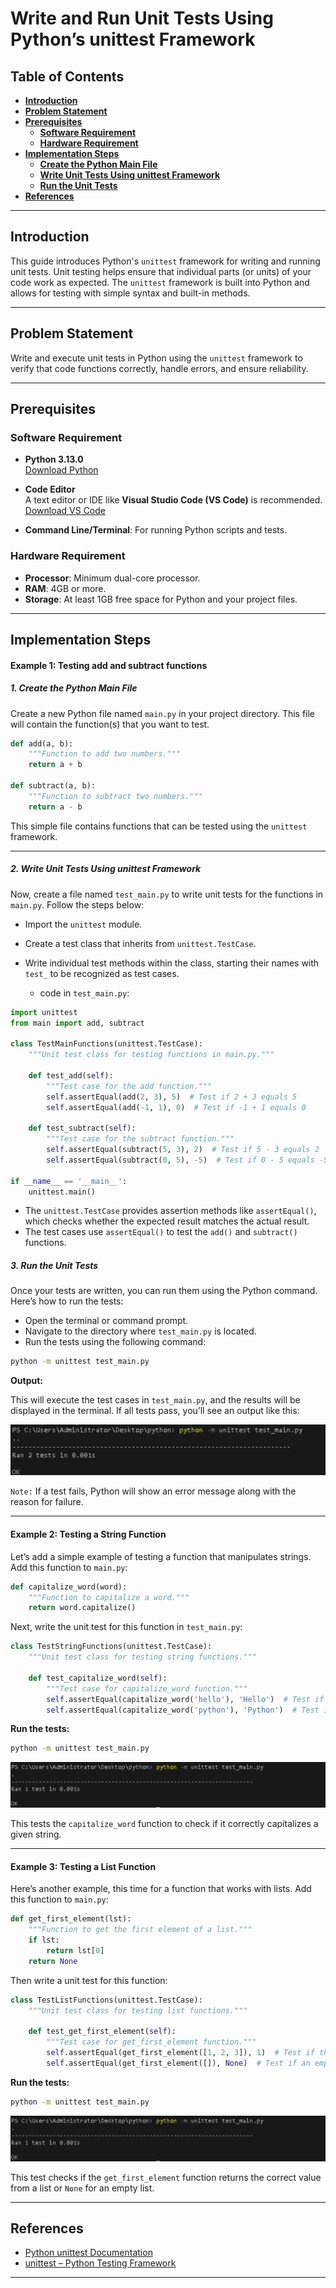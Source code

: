 # **Write and Run Unit Tests Using Python’s unittest Framework**

## **Table of Contents**

- [**Introduction**](#Introduction)  
- [**Problem Statement**](#problem-statement)  
- [**Prerequisites**](#Prerequisites)
  - [**Software Requirement**](#software-requirement)  
  - [**Hardware Requirement**](#hardware-requirement) 
- [**Implementation Steps**](#implementation-steps)  
   - [**Create the Python Main File**](#create-the-python-main-file)  
   - [**Write Unit Tests Using unittest Framework**](#write-unit-tests-using-unittest-framework)
   - [**Run the Unit Tests**](#run-the-unit-tests)  
- [**References**](#references)  

---

## **Introduction**

This guide introduces Python's `unittest` framework for writing and running unit tests. Unit testing helps ensure that individual parts (or units) of your code work as expected. The `unittest` framework is built into Python and allows for testing with simple syntax and built-in methods.

---

## **Problem Statement**

Write and execute unit tests in Python using the `unittest` framework to verify that code functions correctly, handle errors, and ensure reliability.

---

## **Prerequisites**

### **Software Requirement**

- **Python 3.13.0**  
   [Download Python](https://www.python.org/downloads/)

- **Code Editor**  
   A text editor or IDE like **Visual Studio Code (VS Code)** is recommended.  
   [Download VS Code](https://code.visualstudio.com/Download)

- **Command Line/Terminal**: For running Python scripts and tests.

### **Hardware Requirement**

- **Processor**: Minimum dual-core processor.
- **RAM**: 4GB or more.
- **Storage**: At least 1GB free space for Python and your project files.

---

## **Implementation Steps**

   
#### **Example 1: Testing add and subtract functions**

##### 1. Create the Python Main File

  Create a new Python file named `main.py` in your project directory. This file will contain the function(s) that you want to test.

```python
def add(a, b):
    """Function to add two numbers."""
    return a + b

def subtract(a, b):
    """Function to subtract two numbers."""
    return a - b
```

This simple file contains functions that can be tested using the `unittest` framework.

---

##### 2. Write Unit Tests Using unittest Framework

Now, create a file named `test_main.py` to write unit tests for the functions in `main.py`. Follow the steps below:

- Import the `unittest` module.
- Create a test class that inherits from `unittest.TestCase`.
- Write individual test methods within the class, starting their names with `test_` to be recognized as test cases.

  - code in `test_main.py`:

```python
import unittest
from main import add, subtract

class TestMainFunctions(unittest.TestCase):
    """Unit test class for testing functions in main.py."""

    def test_add(self):
        """Test case for the add function."""
        self.assertEqual(add(2, 3), 5)  # Test if 2 + 3 equals 5
        self.assertEqual(add(-1, 1), 0)  # Test if -1 + 1 equals 0

    def test_subtract(self):
        """Test case for the subtract function."""
        self.assertEqual(subtract(5, 3), 2)  # Test if 5 - 3 equals 2
        self.assertEqual(subtract(0, 5), -5)  # Test if 0 - 5 equals -5

if __name__ == '__main__':
    unittest.main()
```

- The `unittest.TestCase` provides assertion methods like `assertEqual()`, which checks whether the expected result matches the actual result.
- The test cases use `assertEqual()` to test the `add()` and `subtract()` functions.


##### 3. Run the Unit Tests

Once your tests are written, you can run them using the Python command. Here’s how to run the tests:

- Open the terminal or command prompt.
- Navigate to the directory where `test_main.py` is located.
- Run the tests using the following command:

```bash
python -m unittest test_main.py
```

**Output:**

This will execute the test cases in `test_main.py`, and the results will be displayed in the terminal. If all tests pass, you’ll see an output like this:

![alt text](images/test1.png)

`Note:` If a test fails, Python will show an error message along with the reason for failure.

---
#### **Example 2: Testing a String Function**

Let’s add a simple example of testing a function that manipulates strings. Add this function to `main.py`:

```python
def capitalize_word(word):
    """Function to capitalize a word."""
    return word.capitalize()
```

Next, write the unit test for this function in `test_main.py`:

```python
class TestStringFunctions(unittest.TestCase):
    """Unit test class for testing string functions."""

    def test_capitalize_word(self):
        """Test case for capitalize_word function."""
        self.assertEqual(capitalize_word('hello'), 'Hello')  # Test if 'hello' becomes 'Hello'
        self.assertEqual(capitalize_word('python'), 'Python')  # Test if 'python' becomes 'Python'
```

**Run the tests:**

```bash
python -m unittest test_main.py
```

![alt text](images/test2.png)

This tests the `capitalize_word` function to check if it correctly capitalizes a given string.

---

#### **Example 3: Testing a List Function**

Here’s another example, this time for a function that works with lists. Add this function to `main.py`:

```python
def get_first_element(lst):
    """Function to get the first element of a list."""
    if lst:
        return lst[0]
    return None
```

Then write a unit test for this function:

```python
class TestListFunctions(unittest.TestCase):
    """Unit test class for testing list functions."""

    def test_get_first_element(self):
        """Test case for get_first_element function."""
        self.assertEqual(get_first_element([1, 2, 3]), 1)  # Test if the first element is 1
        self.assertEqual(get_first_element([]), None)  # Test if an empty list returns None
```

**Run the tests:**

```bash
python -m unittest test_main.py
```

![alt text](images/test3.png)

This test checks if the `get_first_element` function returns the correct value from a list or `None` for an empty list.

---

## **References**

- [Python unittest Documentation](https://docs.python.org/3/library/unittest.html)
- [unittest – Python Testing Framework](https://realpython.com/python-testing/)

---
